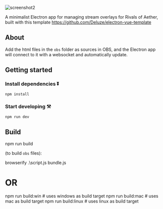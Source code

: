 ![screenshot2](https://user-images.githubusercontent.com/76669473/185814099-1953ad6d-06d6-43cd-9a89-5c1f9de04f2b.png)

A minimalist Electron app for managing stream overlays for Rivals of Aether, built with this template https://github.com/Deluze/electron-vue-template

## About

Add the html files in the `obs` folder as sources in OBS, and the Electron app will connect to it with a websocket and automatically update.

## Getting started


### Install dependencies ⏬

```bash
npm install
```

### Start developing ⚒️

```bash
npm run dev
```

## Build

npm run build 

(to build `obs` files):

browserify .\script.js bundle.js

# OR

npm run build:win # uses windows as build target
npm run build:mac # uses mac as build target
npm run build:linux # uses linux as build target
